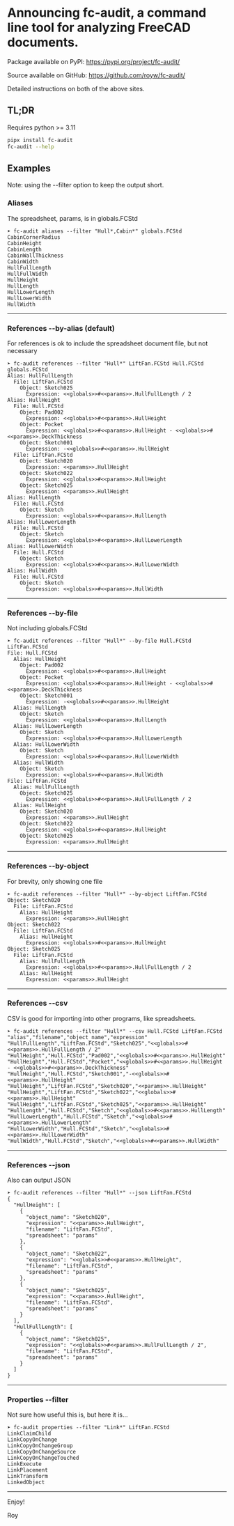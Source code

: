 # Announcing fc-audit, a command line tool for analyzing FreeCAD documents.

Package available on PyPI: https://pypi.org/project/fc-audit/

Source available on GitHub: https://github.com/royw/fc-audit/

Detailed instructions on both of the above sites.

## TL;DR

Requires python >= 3.11
```bash
pipx install fc-audit
fc-audit --help
```

## Examples

Note: using the --filter option to keep the output short.

### Aliases

The spreadsheet, params, is in globals.FCStd
```
➤ fc-audit aliases --filter "Hull*,Cabin*" globals.FCStd
CabinCornerRadius
CabinHeight
CabinLength
CabinWallThickness
CabinWidth
HullFullLength
HullFullWidth
HullHeight
HullLength
HullLowerLength
HullLowerWidth
HullWidth
```
---

### References --by-alias (default)

For references is ok to include the spreadsheet document file, but not necessary
```
➤ fc-audit references --filter "Hull*" LiftFan.FCStd Hull.FCStd globals.FCStd
Alias: HullFullLength
  File: LiftFan.FCStd
    Object: Sketch025
      Expression: <<globals>>#<<params>>.HullFullLength / 2
Alias: HullHeight
  File: Hull.FCStd
    Object: Pad002
      Expression: <<globals>>#<<params>>.HullHeight
    Object: Pocket
      Expression: <<globals>>#<<params>>.HullHeight - <<globals>>#<<params>>.DeckThickness
    Object: Sketch001
      Expression: -<<globals>>#<<params>>.HullHeight
  File: LiftFan.FCStd
    Object: Sketch020
      Expression: <<params>>.HullHeight
    Object: Sketch022
      Expression: <<globals>>#<<params>>.HullHeight
    Object: Sketch025
      Expression: <<params>>.HullHeight
Alias: HullLength
  File: Hull.FCStd
    Object: Sketch
      Expression: <<globals>>#<<params>>.HullLength
Alias: HullLowerLength
  File: Hull.FCStd
    Object: Sketch
      Expression: <<globals>>#<<params>>.HullLowerLength
Alias: HullLowerWidth
  File: Hull.FCStd
    Object: Sketch
      Expression: <<globals>>#<<params>>.HullLowerWidth
Alias: HullWidth
  File: Hull.FCStd
    Object: Sketch
      Expression: <<globals>>#<<params>>.HullWidth
```
---

### References --by-file

Not including globals.FCStd
```
➤ fc-audit references --filter "Hull*" --by-file Hull.FCStd LiftFan.FCStd
File: Hull.FCStd
  Alias: HullHeight
    Object: Pad002
      Expression: <<globals>>#<<params>>.HullHeight
    Object: Pocket
      Expression: <<globals>>#<<params>>.HullHeight - <<globals>>#<<params>>.DeckThickness
    Object: Sketch001
      Expression: -<<globals>>#<<params>>.HullHeight
  Alias: HullLength
    Object: Sketch
      Expression: <<globals>>#<<params>>.HullLength
  Alias: HullLowerLength
    Object: Sketch
      Expression: <<globals>>#<<params>>.HullLowerLength
  Alias: HullLowerWidth
    Object: Sketch
      Expression: <<globals>>#<<params>>.HullLowerWidth
  Alias: HullWidth
    Object: Sketch
      Expression: <<globals>>#<<params>>.HullWidth
File: LiftFan.FCStd
  Alias: HullFullLength
    Object: Sketch025
      Expression: <<globals>>#<<params>>.HullFullLength / 2
  Alias: HullHeight
    Object: Sketch020
      Expression: <<params>>.HullHeight
    Object: Sketch022
      Expression: <<globals>>#<<params>>.HullHeight
    Object: Sketch025
      Expression: <<params>>.HullHeight
```
---

### References --by-object

For brevity, only showing one file
```
➤ fc-audit references --filter "Hull*" --by-object LiftFan.FCStd
Object: Sketch020
  File: LiftFan.FCStd
    Alias: HullHeight
      Expression: <<params>>.HullHeight
Object: Sketch022
  File: LiftFan.FCStd
    Alias: HullHeight
      Expression: <<globals>>#<<params>>.HullHeight
Object: Sketch025
  File: LiftFan.FCStd
    Alias: HullFullLength
      Expression: <<globals>>#<<params>>.HullFullLength / 2
    Alias: HullHeight
      Expression: <<params>>.HullHeight
```
---

### References --csv

CSV is good for importing into other programs, like spreadsheets.
```
➤ fc-audit references --filter "Hull*" --csv Hull.FCStd LiftFan.FCStd
"alias","filename","object_name","expression"
"HullFullLength","LiftFan.FCStd","Sketch025","<<globals>>#<<params>>.HullFullLength / 2"
"HullHeight","Hull.FCStd","Pad002","<<globals>>#<<params>>.HullHeight"
"HullHeight","Hull.FCStd","Pocket","<<globals>>#<<params>>.HullHeight - <<globals>>#<<params>>.DeckThickness"
"HullHeight","Hull.FCStd","Sketch001","-<<globals>>#<<params>>.HullHeight"
"HullHeight","LiftFan.FCStd","Sketch020","<<params>>.HullHeight"
"HullHeight","LiftFan.FCStd","Sketch022","<<globals>>#<<params>>.HullHeight"
"HullHeight","LiftFan.FCStd","Sketch025","<<params>>.HullHeight"
"HullLength","Hull.FCStd","Sketch","<<globals>>#<<params>>.HullLength"
"HullLowerLength","Hull.FCStd","Sketch","<<globals>>#<<params>>.HullLowerLength"
"HullLowerWidth","Hull.FCStd","Sketch","<<globals>>#<<params>>.HullLowerWidth"
"HullWidth","Hull.FCStd","Sketch","<<globals>>#<<params>>.HullWidth"
```
---

### References --json

Also can output JSON
```
➤ fc-audit references --filter "Hull*" --json LiftFan.FCStd
{
  "HullHeight": [
    {
      "object_name": "Sketch020",
      "expression": "<<params>>.HullHeight",
      "filename": "LiftFan.FCStd",
      "spreadsheet": "params"
    },
    {
      "object_name": "Sketch022",
      "expression": "<<globals>>#<<params>>.HullHeight",
      "filename": "LiftFan.FCStd",
      "spreadsheet": "params"
    },
    {
      "object_name": "Sketch025",
      "expression": "<<params>>.HullHeight",
      "filename": "LiftFan.FCStd",
      "spreadsheet": "params"
    }
  ],
  "HullFullLength": [
    {
      "object_name": "Sketch025",
      "expression": "<<globals>>#<<params>>.HullFullLength / 2",
      "filename": "LiftFan.FCStd",
      "spreadsheet": "params"
    }
  ]
}
```
---

### Properties --filter

Not sure how useful this is, but here it is...
```
➤ fc-audit properties --filter "Link*" LiftFan.FCStd
LinkClaimChild
LinkCopyOnChange
LinkCopyOnChangeGroup
LinkCopyOnChangeSource
LinkCopyOnChangeTouched
LinkExecute
LinkPlacement
LinkTransform
LinkedObject
```
---

Enjoy!

Roy
